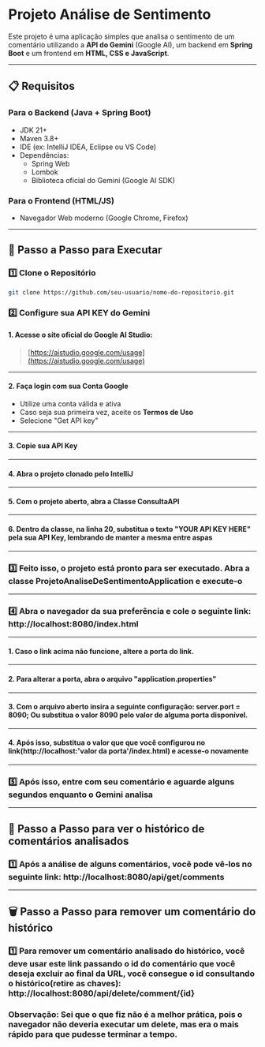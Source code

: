 # Projeto Análise de Sentimento

Este projeto é uma aplicação simples que analisa o sentimento de um comentário utilizando a **API do Gemini** (Google AI), um backend em **Spring Boot** e um frontend em **HTML, CSS e JavaScript**.

---

## 📋 Requisitos

### Para o Backend (Java + Spring Boot)
- JDK 21+
- Maven 3.8+
- IDE (ex: IntelliJ IDEA, Eclipse ou VS Code)
- Dependências:
  - Spring Web
  - Lombok
  - Biblioteca oficial do Gemini (Google AI SDK)
  
### Para o Frontend (HTML/JS)
- Navegador Web moderno (Google Chrome, Firefox)

---

## 🚀 Passo a Passo para Executar

### 1️⃣ Clone o Repositório

```bash
git clone https://github.com/seu-usuario/nome-do-repositorio.git
```

### 2️⃣ Configure sua API KEY do Gemini

#### 1️. Acesse o site oficial do Google AI Studio:
> [https://aistudio.google.com/usage](https://aistudio.google.com/usage)

---

#### 2️. Faça login com sua Conta Google
- Utilize uma conta válida e ativa
- Caso seja sua primeira vez, aceite os **Termos de Uso** 
- Selecione "Get API key"

---

#### 3. Copie sua API Key

---

#### 4. Abra o projeto clonado pelo IntelliJ

---

#### 5. Com o projeto aberto, abra a Classe ConsultaAPI

---

#### 6. Dentro da classe, na linha 20, substitua o texto "YOUR API KEY HERE" pela sua API Key, lembrando de manter a mesma entre aspas

---

### 3️⃣ Feito isso, o projeto está pronto para ser executado. Abra a classe ProjetoAnaliseDeSentimentoApplication e execute-o

---

### 4️⃣ Abra o navegador da sua preferência e cole o seguinte link: http://localhost:8080/index.html

---

#### 1. Caso o link acima não funcione, altere a porta do link.

---

#### 2. Para alterar a porta, abra o arquivo "application.properties"

---

#### 3. Com o arquivo aberto insira a seguinte configuração: server.port = 8090; Ou substitua o valor 8090 pelo valor de alguma porta disponível.

---

#### 4. Após isso, substitua o valor que que você configurou no link(http://localhost:'valor da porta'/index.html) e acesse-o novamente

---

### 5️⃣ Após isso, entre com seu comentário e aguarde alguns segundos enquanto o Gemini analisa

---

## 📅 Passo a Passo para ver o histórico de comentários analisados

### 1️⃣ Após a análise de alguns comentários, você pode vê-los no seguinte link: http://localhost:8080/api/get/comments

---

## 🗑️ Passo a Passo para remover um comentário do histórico

### 1️⃣ Para remover um comentário analisado do histórico, você deve usar este link passando o id do comentário que você deseja excluir ao final da URL, você consegue o id consultando o histórico(retire as chaves): http://localhost:8080/api/delete/comment/{id}

### Observação: Sei que o que fiz não é a melhor prática, pois o navegador não deveria executar um delete, mas era o mais rápido para que pudesse terminar a tempo.
